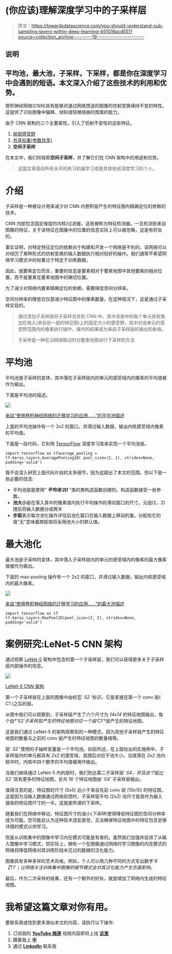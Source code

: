 # (你应该)理解深度学习中的子采样层

> 原文：<https://towardsdatascience.com/you-should-understand-sub-sampling-layers-within-deep-learning-b51016acd551?source=collection_archive---------19----------------------->

## 说明

## 平均池，最大池，子采样，下采样，都是你在深度学习中会遇到的短语。本文深入介绍了这些技术的利用和优势。

卷积神经网络(CNN)具有能够对通过网络馈送的图像的仿射变换保持不变的特性。这提供了识别图像中偏移、倾斜或轻微扭曲的图案的能力。

由于 CNN 架构的三个主要属性，引入了仿射不变性的这些特征。

1.  [局部感受野](/understand-local-receptive-fields-in-convolutional-neural-networks-f26d700be16c)
2.  [共享权重(参数共享)](/understanding-parameter-sharing-or-weights-replication-within-convolutional-neural-networks-cc26db7b645a)
3.  **空间子采样**

在本文中，我们将探索**空间子采样**，并了解它们在 CNN 架构中的用途和优势。

> 这篇文章面向所有水平的练习机器学习或更具体地说深度学习的个人。

# 介绍

子采样是一种被设计用来减少对 CNN 内卷积层产生的特征图内精确定位的依赖的技术。

CNN 内部包含固定维度的内核/过滤器，这些被称为特征检测器。一旦检测到来自图像的特征，关于该特征在图像中的位置的信息实际上可以被忽略，这是有好处的。

事实证明，对特定特征定位的依赖对于构建和开发一个网络是不利的，该网络可以对经历了某种形式的仿射变换的输入数据执行相对较好的操作。我们通常不希望网络学习模式中的权重过于特定于训练数据。

因此，就要素定位而言，重要的信息是要素相对于要素地图中其他要素的相对位置，而不是要素在要素地图中的确切位置。

为了减少对网络内要素精确定位的依赖，需要降低空间分辨率。

空间分辨率的降低仅仅是减少特征图中的像素数量，在这种情况下，这是通过子采样实现的。

> 通过添加子采样层将子采样合并到 CNN 中，其中该层中的每个单元具有施加在输入(来自前一层的特征图)上的固定大小的感受野，其中对该单元的感受野范围内的像素执行操作，操作的结果成为来自子采样层的输出的新值。
> 
> 子采样是一种在沿网络移动时对要素地图进行下采样的方法

# 平均池

平均池是子采样的变体，其中落在子采样层内的单元的感受域内的像素的平均值被作为输出。

下面是平均池的描述。

![](img/82dee72bc6987f29b12f177607183859.png)

[来自“使用卷积神经网络的迁移学习的应用……”的平均池描述](https://www.researchgate.net/publication/333593451_Application_of_Transfer_Learning_Using_Convolutional_Neural_Network_Method_for_Early_Detection_of_Terry's_Nail)

上面的平均池操作有一个 2x2 的窗口，并滑过输入数据，输出内核感受域内像素的平均值。

下面是一段代码，它利用 [TensorFlow](https://www.tensorflow.org/) 深度学习库来实现一个平均池层。

```
import tensorflow as tfaverage_pooling = tf.keras.layers.AveragePooling2D( pool_size=(2, 2), strides=None, padding='valid')
```

我不会深入研究上面代码片段的太多细节，因为这超出了本文的范围。但以下是一些必要的信息:

*   平均池层是使用“ ***平均池 2D*** ”类的类构造函数创建的。构造函数接受一些参数。
*   **池大小**是在落入其中的像素值内执行平均操作的滑动窗口的尺寸。元组(2，2)随后将输入数据分成两半
*   **步距**表示每次池化操作评估后池化窗口在输入数据上移动的量。分配给它的值“无”意味着跨距值将采用池大小的默认值。

# 最大池化

最大池是子采样的变体，其中落入子采样层内的单元的感受域内的像素的最大像素值被作为输出。

下面的 max-pooling 操作有一个 2x2 的窗口，并滑过输入数据，输出内核感受域内的最大像素。

![](img/498d281dd887cdbe74e0ac8dda32e5e4.png)

[来自“使用卷积神经网络的迁移学习的应用……”的最大池描述](https://www.researchgate.net/publication/333593451_Application_of_Transfer_Learning_Using_Convolutional_Neural_Network_Method_for_Early_Detection_of_Terry's_Nail)

```
import tensorflow as tf
tf.keras.layers.MaxPool2D(pool_size=(2, 2), strides=None, padding='valid')
```

# 案例研究:LeNet-5 CNN 架构

通过观察 [LeNet-5](http://yann.lecun.com/exdb/publis/pdf/lecun-01a.pdf) 架构中包含的第一个子采样层，我们可以获得更多关于子采样层内部操作的信息。

![](img/90622ddaae4c56402b19aa3ecf30a741.png)

[LeNet-5 CNN 架构](http://yann.lecun.com/exdb/publis/pdf/lecun-01a.pdf)

第一个子采样层在上面的图像中由标签' *S2* '标识，它是紧接在第一个 conv 层( *C1* )之后的层。

从图中我们可以观察到，子采样层产生了六个尺寸为 *14x14* 的特征地图输出，每个由*‘S2’*子采样层产生的特征地图对应一个由*‘C1’*层产生的特征地图。

这是我们通过 LeNet-5 的架构观察到的一种模式，因为其他子采样层产生的特征地图的数量与之前的 conv 层产生的特征地图的数量相等。

层' *S2* '使用的子抽样变量是一个平均池。如前所述，在上面给出的实施例中，子采样层内的单元都具有 *2x2* 的感受域，其随后对应于池大小。当值落在 *2x2* 池内核中时，内核中四个数字的平均值被用作输出。

当我们继续通过 LeNet-5 内的层时，我们到达第二子采样层' *S4，并且这个*层比' *S2* '具有更多的特征地图，总共 16 个特征地图由' *S4'* 子采样层输出。

值得注意的是，特征图的尺寸 *(5x5)* 远小于来自先前 conv 层 *(10x10)* 的特征图，这是因为当输入数据通过网络前馈时，子采样层平均 *(2x2)* 池尺寸是其作为输入接收的特征图尺寸的一半。这就是所谓的下采样。

随着我们在网络中移动，特征图尺寸的减小(*下采样*)使得降低特征图的空间分辨率成为可能。您可能会认为这种技术违反直觉，无法确保特征地图中的特征包含足够详细的模式以供学习。

但是从训练集中的图像中学习内在模式可能是有害的。虽然我们加强并促进了从输入图像中学习模式，但实际上，拥有一个在图像通过网络时学习图像的内在模式的网络将降低网络对其训练阶段未见过的数据的泛化能力。

图像具有多种多样的艺术风格。例如，个人可以用几种不同的方式写出数字'*8【T1’；让网络关注训练集中图像的细节模式会对其泛化能力产生负面影响。*

最后，作为二次采样的结果，还有一个额外的好处，就是增加了网络内生成的特征地图。

# 我希望这篇文章对你有用。

要联系我或找到更多类似本文的内容，请执行以下操作:

1.  订阅我的 [**YouTube 频道**](https://www.youtube.com/channel/UCNNYpuGCrihz_YsEpZjo8TA) 视频内容即将上线 [**这里**](https://www.youtube.com/channel/UCNNYpuGCrihz_YsEpZjo8TA)
2.  跟着我上 [**中**](https://medium.com/@richmond.alake)
3.  通过 [**LinkedIn**](https://www.linkedin.com/in/richmondalake/) 联系我